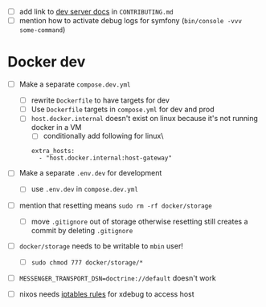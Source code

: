 - [ ] add link to [dev server docs](docs/04-contributing/development_server.md) in `CONTRIBUTING.md`
- [ ] mention how to activate debug logs for symfony (`bin/console -vvv some-command`)
# Docker dev

- [ ] Make a separate `compose.dev.yml`
  - [ ] rewrite `Dockerfile` to  have targets for dev
  - [ ] Use `Dockerfile` targets in `compose.yml` for dev and prod
  - [ ] `host.docker.internal` doesn't exist on linux because it's not running docker in a VM
    - [ ] conditionally add following for linux\
    ```angular2html
    extra_hosts:
      - "host.docker.internal:host-gateway"
    ```
- [ ] Make a separate `.env.dev` for development
  - [ ] use `.env.dev` in `compose.dev.yml`
- [ ] mention that resetting means `sudo rm -rf docker/storage`
  - [ ] move `.gitignore` out of storage otherwise resetting still creates a commit by deleting `.gitignore`
- [ ] `docker/storage` needs to be writable to `mbin` user!
  - [ ] `sudo chmod 777 docker/storage/*`
- [ ] `MESSENGER_TRANSPORT_DSN=doctrine://default` doesn't work

- [ ] nixos needs [iptables rules](https://discourse.nixos.org/t/docker-container-not-resolving-to-host/30259/8) for xdebug to access host
